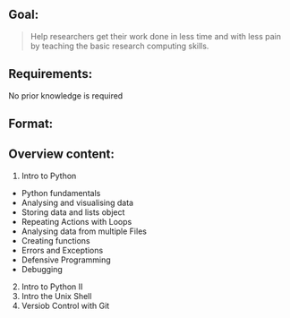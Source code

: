 
## Goal:
> Help researchers get their work done in less time and with less pain by teaching the basic research computing skills.

## Requirements:
No prior knowledge is required

## Format:

## Overview content:

1. Intro to Python
- Python fundamentals
- Analysing and visualising data
- Storing data and lists object
- Repeating Actions with Loops
- Analysing data from multiple Files
- Creating functions
- Errors and Exceptions
- Defensive Programming
- Debugging

2. Intro to Python II
3. Intro the Unix Shell
4. Versiob Control with Git
